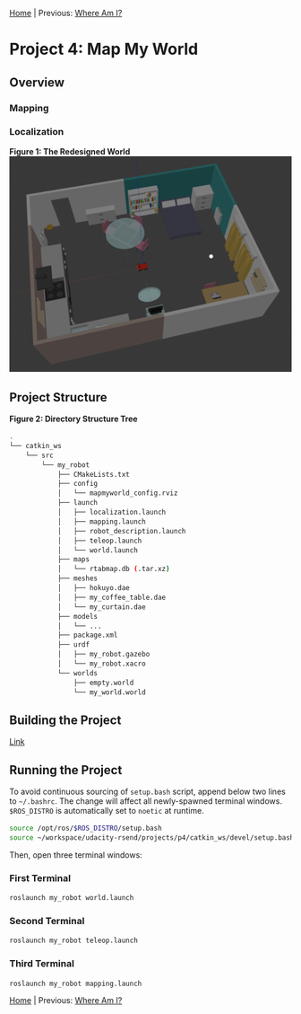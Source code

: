 [Home](../../README.md) | Previous: [Where Am I?](../p3/p3-where-am-i.md)

# Project 4: Map My World

## Overview

### Mapping

### Localization

__Figure 1: The Redesigned World__
![](./img/img2.png)

## Project Structure

__Figure 2: Directory Structure Tree__

```bash
.
└── catkin_ws
    └── src
        └── my_robot
            ├── CMakeLists.txt
            ├── config
            │   └── mapmyworld_config.rviz
            ├── launch
            │   ├── localization.launch
            │   ├── mapping.launch
            │   ├── robot_description.launch
            │   ├── teleop.launch
            │   └── world.launch
            ├── maps
            │   └── rtabmap.db (.tar.xz)
            ├── meshes
            │   ├── hokuyo.dae
            │   ├── my_coffee_table.dae
            │   └── my_curtain.dae
            ├── models
            │   └── ...
            ├── package.xml
            ├── urdf
            │   ├── my_robot.gazebo
            │   └── my_robot.xacro
            └── worlds
                ├── empty.world
                └── my_world.world
```

## Building the Project

[Link](p4-preliminary-config.md)

## Running the Project

To avoid continuous sourcing of `setup.bash` script, append below two lines to `~/.bashrc`. The change will affect all newly-spawned terminal windows. `$ROS_DISTRO` is automatically set to `noetic` at runtime.

```bash
source /opt/ros/$ROS_DISTRO/setup.bash
source ~/workspace/udacity-rsend/projects/p4/catkin_ws/devel/setup.bash
```

Then, open three terminal windows:

### First Terminal

```bash
roslaunch my_robot world.launch
```

### Second Terminal

```bash
roslaunch my_robot teleop.launch
```

### Third Terminal

```bash
roslaunch my_robot mapping.launch
```

[Home](../../README.md) | Previous: [Where Am I?](../p3/p3-where-am-i.md)
